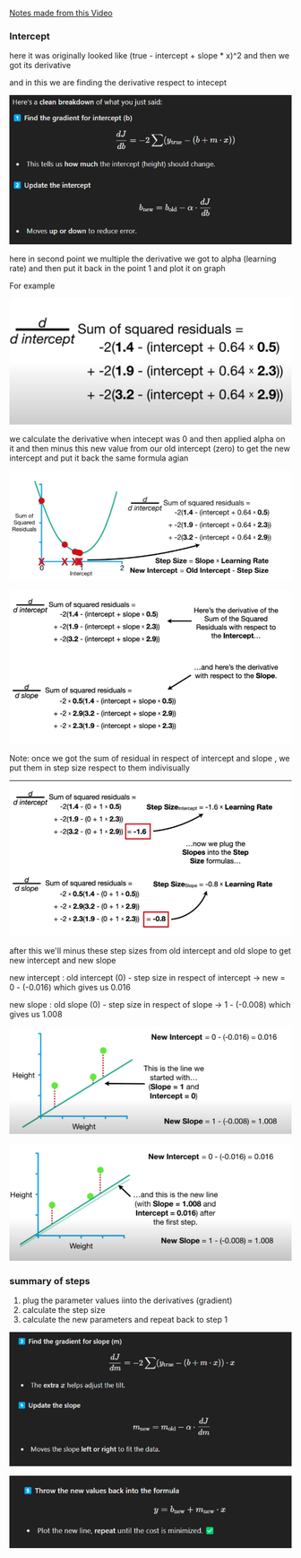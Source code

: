 [Notes made from this Video](https://www.youtube.com/watch?v=sDv4f4s2SB8)

### Intercept
here it was originally looked like (true - intercept + slope * x)^2 and then we got its derivative

and in this we are finding the derivative respect to intecept 

![](/images/image_2025-02-28_110705936.png)

here in second point we multiple the derivative we got to alpha (learning rate) and then put it back in the point 1 and plot it on graph

For example

![](/images/image_2025-02-28_111113883.png)

we calculate the derivative when intecept was 0 and then applied alpha on it and then minus this new value from our old intercept (zero) to get the new intercept and put it back the same formula agian 

![](/images/image_2025-02-28_111402434.png)

![](/images/image_2025-02-28_111802026.png)

Note: once we got the sum of residual in respect of intercept and slope , we put them in step size respect to them indivisually 

![](/images/image_2025-02-28_112219934.png)

after this we'll minus these step sizes from old intercept and old slope to get new intercept and new slope 

new intercept : old intercept (0) - step size in respect of intercept -> new = 0 - (-0.016) which gives us 0.016

new slope : old slope (0) - step size in respect of slope -> 1 - (-0.008) which gives us 1.008

![](/images/image_2025-02-28_112551702.png)

![](/images/image_2025-02-28_112637193.png)

### summary of steps
1. plug the parameter values iinto the derivatives (gradient)
2. calculate the step size
3. calculate the new parameters and repeat back to step 1

![](/images/image_2025-02-28_112945072.png)

![](/images/image_2025-02-28_113016944.png)
